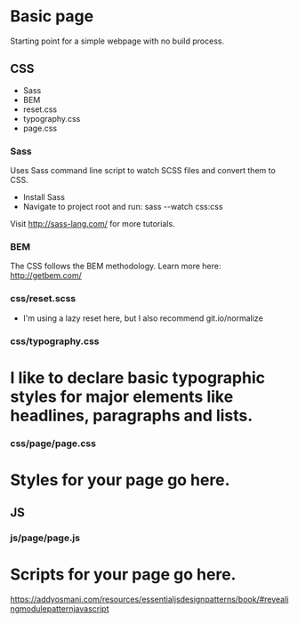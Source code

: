 # Basic page
Starting point for a simple webpage with no build process.

## CSS
* Sass
* BEM
* reset.css
* typography.css
* page.css

### Sass
Uses Sass command line script to watch SCSS files and convert them to CSS.

* Install Sass
* Navigate to project root and run: sass --watch css:css

Visit http://sass-lang.com/ for more tutorials.

### BEM
The CSS follows the BEM methodology. Learn more here: http://getbem.com/

### css/reset.scss
* I'm using a lazy reset here, but I also recommend git.io/normalize

### css/typography.css
# I like to declare basic typographic styles for major elements like headlines, paragraphs and lists.

### css/page/page.css
# Styles for your page go here.

## JS

### js/page/page.js
# Scripts for your page go here.
https://addyosmani.com/resources/essentialjsdesignpatterns/book/#revealingmodulepatternjavascript
